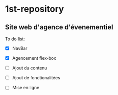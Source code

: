 # 1st-repository
## Site web d'agence d'évenementiel
To do list:
- [x] NavBar
- [x] Agencement flex-box
- [ ] Ajout du contenu
- [ ] Ajout de fonctionalitées
- [ ] Mise en ligne 

